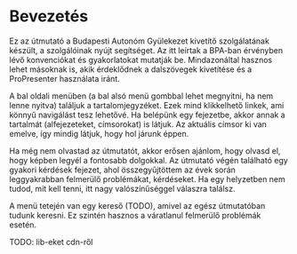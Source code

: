 # Bevezetés

Ez az útmutató a Budapesti Autonóm Gyülekezet kivetítő szolgálatának készült, a szolgálóinak nyújt segítséget. Az itt leírtak a BPA-ban érvényben lévő konvenciókat és gyakorlatokat mutatják be. Mindazonáltal hasznos lehet másoknak is, akik érdeklődnek a dalszövegek kivetítése és a ProPresenter használata iránt.

A bal oldali menüben (a bal alsó menü gombbal lehet megnyitni, ha nem lenne nyitva) találjuk a tartalomjegyzéket. Ezek mind klikkelhető linkek, ami könnyű navigálást tesz lehetővé. Ha belépünk egy fejezetbe, akkor annak a tartalmát (alfejezeteket, címsorokat) is látjuk. Az aktuális címsor ki van emelve, így mindig látjuk, hogy hol járunk éppen.

Ha még nem olvastad az útmutatót, akkor erősen ajánlom, hogy olvasd el, hogy képben legyél a fontosabb dolgokkal. Az útmutató végén található egy gyakori kérdések fejezet, ahol összegyűjtöttem az évek során leggyakrabban felmerülő problémákat, kérdéseket. Ha egy helyzetben nem tudod, mit kell tenni, itt nagy valószínűséggel válaszra találsz.

A menü tetején van egy kereső (TODO), amivel az egész útmutatóban tudunk keresni. Ez szintén hasznos a váratlanul felmerülő problémák esetén.

TODO: lib-eket cdn-ről
